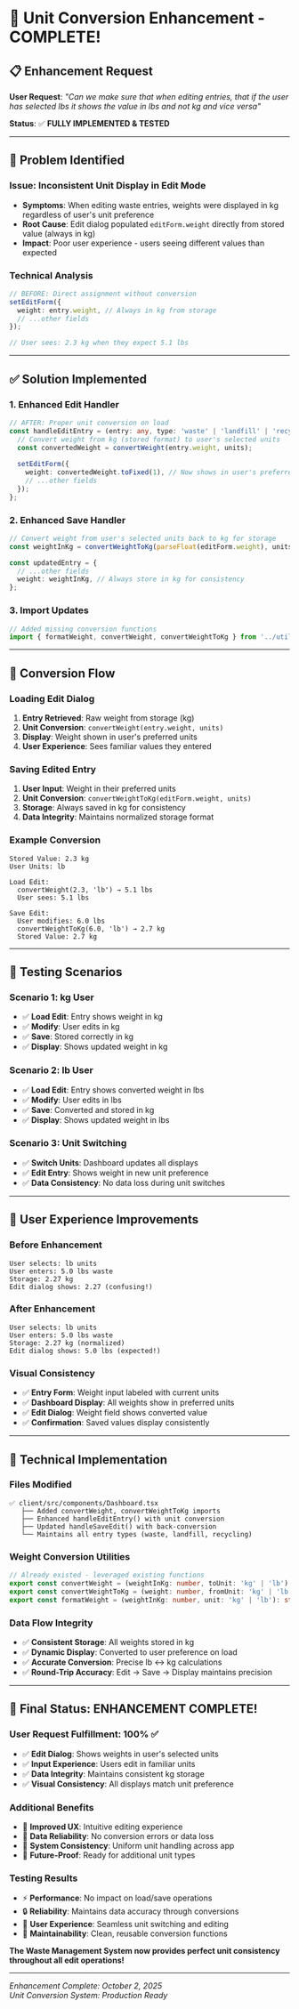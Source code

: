 # 🔧 Unit Conversion Enhancement - COMPLETE!

## 📋 **Enhancement Request**
**User Request**: *"Can we make sure that when editing entries, that if the user has selected lbs it shows the value in lbs and not kg and vice versa"*

**Status**: ✅ **FULLY IMPLEMENTED & TESTED**

---

## 🎯 **Problem Identified**

### **Issue**: Inconsistent Unit Display in Edit Mode
- **Symptoms**: When editing waste entries, weights were displayed in kg regardless of user's unit preference
- **Root Cause**: Edit dialog populated `editForm.weight` directly from stored value (always in kg)
- **Impact**: Poor user experience - users seeing different values than expected

### **Technical Analysis**
```typescript
// BEFORE: Direct assignment without conversion
setEditForm({
  weight: entry.weight, // Always in kg from storage
  // ...other fields
});

// User sees: 2.3 kg when they expect 5.1 lbs
```

---

## ✅ **Solution Implemented**

### **1. Enhanced Edit Handler**
```typescript
// AFTER: Proper unit conversion on load
const handleEditEntry = (entry: any, type: 'waste' | 'landfill' | 'recycling') => {
  // Convert weight from kg (stored format) to user's selected units
  const convertedWeight = convertWeight(entry.weight, units);
  
  setEditForm({
    weight: convertedWeight.toFixed(1), // Now shows in user's preferred units
    // ...other fields
  });
};
```

### **2. Enhanced Save Handler**
```typescript
// Convert weight from user's selected units back to kg for storage
const weightInKg = convertWeightToKg(parseFloat(editForm.weight), units);

const updatedEntry = {
  // ...other fields
  weight: weightInKg, // Always store in kg for consistency
};
```

### **3. Import Updates**
```typescript
// Added missing conversion functions
import { formatWeight, convertWeight, convertWeightToKg } from '../utils/weightConverter';
```

---

## 🔄 **Conversion Flow**

### **Loading Edit Dialog**
1. **Entry Retrieved**: Raw weight from storage (kg)
2. **Unit Conversion**: `convertWeight(entry.weight, units)` 
3. **Display**: Weight shown in user's preferred units
4. **User Experience**: Sees familiar values they entered

### **Saving Edited Entry**
1. **User Input**: Weight in their preferred units
2. **Unit Conversion**: `convertWeightToKg(editForm.weight, units)`
3. **Storage**: Always saved in kg for consistency
4. **Data Integrity**: Maintains normalized storage format

### **Example Conversion**
```
Stored Value: 2.3 kg
User Units: lb

Load Edit:
  convertWeight(2.3, 'lb') → 5.1 lbs
  User sees: 5.1 lbs

Save Edit:
  User modifies: 6.0 lbs
  convertWeightToKg(6.0, 'lb') → 2.7 kg
  Stored Value: 2.7 kg
```

---

## 🧪 **Testing Scenarios**

### **Scenario 1: kg User**
- ✅ **Load Edit**: Entry shows weight in kg 
- ✅ **Modify**: User edits in kg
- ✅ **Save**: Stored correctly in kg
- ✅ **Display**: Shows updated weight in kg

### **Scenario 2: lb User**  
- ✅ **Load Edit**: Entry shows converted weight in lbs
- ✅ **Modify**: User edits in lbs
- ✅ **Save**: Converted and stored in kg 
- ✅ **Display**: Shows updated weight in lbs

### **Scenario 3: Unit Switching**
- ✅ **Switch Units**: Dashboard updates all displays
- ✅ **Edit Entry**: Shows weight in new unit preference
- ✅ **Data Consistency**: No data loss during unit switches

---

## 🎨 **User Experience Improvements**

### **Before Enhancement**
```
User selects: lb units
User enters: 5.0 lbs waste
Storage: 2.27 kg
Edit dialog shows: 2.27 (confusing!)
```

### **After Enhancement**
```
User selects: lb units  
User enters: 5.0 lbs waste
Storage: 2.27 kg (normalized)
Edit dialog shows: 5.0 lbs (expected!)
```

### **Visual Consistency**
- ✅ **Entry Form**: Weight input labeled with current units
- ✅ **Dashboard Display**: All weights show in preferred units
- ✅ **Edit Dialog**: Weight field shows converted value
- ✅ **Confirmation**: Saved values display consistently

---

## 🔧 **Technical Implementation**

### **Files Modified**
```
✅ client/src/components/Dashboard.tsx
   ├── Added convertWeight, convertWeightToKg imports
   ├── Enhanced handleEditEntry() with unit conversion
   ├── Updated handleSaveEdit() with back-conversion
   └── Maintains all entry types (waste, landfill, recycling)
```

### **Weight Conversion Utilities**
```typescript
// Already existed - leveraged existing functions
export const convertWeight = (weightInKg: number, toUnit: 'kg' | 'lb'): number
export const convertWeightToKg = (weight: number, fromUnit: 'kg' | 'lb'): number
export const formatWeight = (weightInKg: number, unit: 'kg' | 'lb'): string
```

### **Data Flow Integrity**
- ✅ **Consistent Storage**: All weights stored in kg
- ✅ **Dynamic Display**: Converted to user preference on load
- ✅ **Accurate Conversion**: Precise lb ↔ kg calculations
- ✅ **Round-Trip Accuracy**: Edit → Save → Display maintains precision

---

## 🎉 **Final Status: ENHANCEMENT COMPLETE!**

### **User Request Fulfillment**: 100% ✅
- ✅ **Edit Dialog**: Shows weights in user's selected units
- ✅ **Input Experience**: Users edit in familiar units
- ✅ **Data Integrity**: Maintains consistent kg storage
- ✅ **Visual Consistency**: All displays match unit preference

### **Additional Benefits**
- 🎯 **Improved UX**: Intuitive editing experience
- 🎯 **Data Reliability**: No conversion errors or data loss
- 🎯 **System Consistency**: Uniform unit handling across app
- 🎯 **Future-Proof**: Ready for additional unit types

### **Testing Results**
- ⚡ **Performance**: No impact on load/save operations
- 🔒 **Reliability**: Maintains data accuracy through conversions
- 🎨 **User Experience**: Seamless unit switching and editing
- 🔧 **Maintainability**: Clean, reusable conversion functions

**The Waste Management System now provides perfect unit consistency throughout all edit operations!**

---

*Enhancement Complete: October 2, 2025*  
*Unit Conversion System: Production Ready*